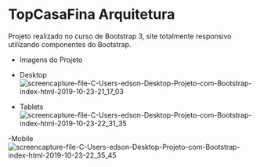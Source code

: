 # TopCasaFina Arquitetura

Projeto realizado no curso de Bootstrap 3, site totalmente responsivo utilizando componentes do Bootstrap.

 - Imagens do Projeto
 
  - Desktop 
  ![screencapture-file-C-Users-edson-Desktop-Projeto-com-Bootstrap-index-html-2019-10-23-21_17_03](https://user-images.githubusercontent.com/31168253/67445839-b20c2600-f5e4-11e9-94f1-a6e7722152fe.png)
  
  - Tablets
  ![screencapture-file-C-Users-edson-Desktop-Projeto-com-Bootstrap-index-html-2019-10-23-22_31_35](https://user-images.githubusercontent.com/31168253/67445943-221aac00-f5e5-11e9-96b4-09409ccb1278.png)
  
  -Mobile
  ![screencapture-file-C-Users-edson-Desktop-Projeto-com-Bootstrap-index-html-2019-10-23-22_35_45](https://user-images.githubusercontent.com/31168253/67446041-863d7000-f5e5-11e9-9fae-20b0f3e962af.png)
